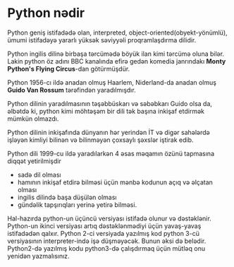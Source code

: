 # Python nədir

Python geniş istifadədə olan, interpreted, object-oriented(obyekt-yönümlü), ümumi istifadəyə yararlı yüksək səviyyəli proqramlaşdırma dilidir.&#x20;

Python ingilis dilinə birbaşa tərcümədə böyük ilan kimi tərcümə oluna bilər. Lakin python öz adını BBC kanalında efirə gedən komedia janrındakı **Monty Python's Flying Circus**-dan götürmüşdür.

Python 1956-cı ildə anadan olmuş Haarlem, Niderland-da anadan olmuş **Guido Van Rossum** tərəfindən yaradılmışdır.&#x20;

Python dilinin yaradılmasının təşəbbüskarı və səbəbkarı Guido olsa da, əlbətdə ki, python kimi möhtəşəm bir dili tək başına inkişaf etdirmək mümkün olmazdı.

Python dilinin inkişafında dünyanın hər yerindən İT və digər sahələrdə işləyən kimliyi bilinən və bilinməyən çoxsaylı şəxslər iştirak edib.

Python dili 1999-cu ildə yaradılarkən 4 əsas məqamın özünü tapmasına diqqət yetirilmişdir

* sadə dil olması
* hamının inkişaf etdirə bilməsi üçün mənbə kodunun açıq və əlçatan olması
* ingilis dilində başa düşülən olması
* gündəlik tapşırıqları yerinə yetirə bilməsi.

Hal-hazırda python-un üçüncü versiyası istifadə olunur və dəstəklənir. Python-un ikinci versiyası artıq dəstəklənmədiyi üçün yavaş-yavaş istifadədən qalxır. Python 2-ci versiyada yazılmış kod python 3-cü versiyasının interpreter-ində işə düşməyəcək. Bunun əksi də belədir. Python2-də yazılmış kodu python3-də çalışdırmaq üçün mütləq onu yenidən yazmalısınız.&#x20;
